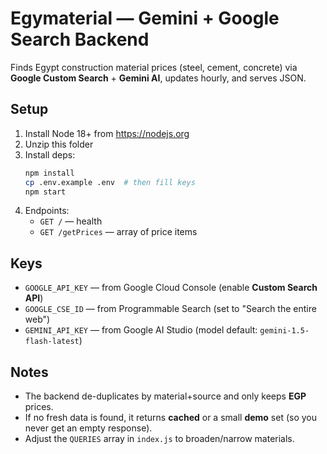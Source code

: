 # Egymaterial — Gemini + Google Search Backend

Finds Egypt construction material prices (steel, cement, concrete) via **Google Custom Search** + **Gemini AI**,
updates hourly, and serves JSON.

## Setup
1) Install Node 18+ from https://nodejs.org
2) Unzip this folder
3) Install deps:
   ```bash
   npm install
   cp .env.example .env  # then fill keys
   npm start
   ```
4) Endpoints:
   - `GET /` — health
   - `GET /getPrices` — array of price items

## Keys
- `GOOGLE_API_KEY` — from Google Cloud Console (enable **Custom Search API**)
- `GOOGLE_CSE_ID` — from Programmable Search (set to "Search the entire web")
- `GEMINI_API_KEY` — from Google AI Studio (model default: `gemini-1.5-flash-latest`)

## Notes
- The backend de-duplicates by material+source and only keeps **EGP** prices.
- If no fresh data is found, it returns **cached** or a small **demo** set (so you never get an empty response).
- Adjust the `QUERIES` array in `index.js` to broaden/narrow materials.
